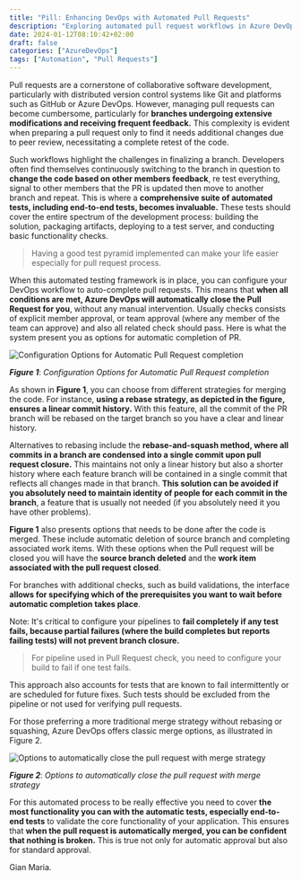 ```yaml
---
title: "Pill: Enhancing DevOps with Automated Pull Requests"
description: "Exploring automated pull request workflows in Azure DevOps for efficient code integration."
date: 2024-01-12T08:10:42+02:00
draft: false
categories: ["AzureDevOps"]
tags: ["Automation", "Pull Requests"]
---
```


Pull requests are a cornerstone of collaborative software development, particularly with distributed version control systems like Git and platforms such as GitHub or Azure DevOps. However, managing pull requests can become cumbersome, particularly for **branches undergoing extensive modifications and receiving frequent feedback.** This complexity is evident when preparing a pull request only to find it needs additional changes due to peer review, necessitating a complete retest of the code.

Such workflows highlight the challenges in finalizing a branch. Developers often find themselves continuously switching to the branch in question to **change the code based on other members feedback**, re test everything, signal to other members that the PR is updated then move to another branch and repeat. This is where a **comprehensive suite of automated tests, including end-to-end tests, becomes invaluable.** These tests should cover the entire spectrum of the development process: building the solution, packaging artifacts, deploying to a test server, and conducting basic functionality checks.

> Having a good test pyramid implemented can make your life easier especially for pull request process.

When this automated testing framework is in place, you can configure your DevOps workflow to auto-complete pull requests. This means that **when all conditions are met, Azure DevOps will automatically close the Pull Request for you**, without any manual intervention. Usually checks consists of explicit member approval, or team approval (where any member of the team can approve) and also all related check should pass. Here is what the system present you as options for automatic completion of PR.

![Configuration Options for Automatic Pull Request completion](../images/automatic-pr.close.png)

***Figure 1***: *Configuration Options for Automatic Pull Request completion*

As shown in **Figure 1**, you can choose from different strategies for merging the code. For instance, **using a rebase strategy, as depicted in the figure, ensures a linear commit history.** With this feature, all the commit of the PR branch will be rebased on the target branch so you have a clear and linear history.

Alternatives to rebasing include the **rebase-and-squash method, where all commits in a branch are condensed into a single commit upon pull request closure.** This maintains not only a linear history but also a shorter history where each feature branch will be contained in a single commit that reflects all changes made in that branch. **This solution can be avoided if you absolutely need to maintain identity of people for each commit in the branch**, a feature that is usually not needed (if you absolutely need it you have other problems).

**Figure 1** also presents options that needs to be done after the code is merged. These include automatic deletion of source branch and completing associated work items. With these options when the Pull request will be closed you will have the **source branch deleted** and the **work item associated with the pull request closed**. 

For branches with additional checks, such as build validations, the interface **allows for specifying which of the prerequisites you want to wait before automatic completion takes place**. 

Note: It's critical to configure your pipelines to **fail completely if any test fails, because partial failures (where the build completes but reports failing tests) will not prevent branch closure.** 

> For pipeline used in Pull Request check, you need to configure your build to fail if one test fails.

This approach also accounts for tests that are known to fail intermittently or are scheduled for future fixes. Such tests should be excluded from the pipeline or not used for verifying pull requests.

For those preferring a more traditional merge strategy without rebasing or squashing, Azure DevOps offers classic merge options, as illustrated in Figure 2.

![Options to automatically close the pull request with merge strategy](../images/close-pr-with-merge.png)

***Figure 2***: *Options to automatically close the pull request with merge strategy*

For this automated process to be really effective you need to cover **the most functionality you can with the automatic tests, especially end-to-end tests** to validate the core functionality of your application. This ensures that **when the pull request is automatically merged, you can be confident that nothing is broken.** This is true not only for automatic approval but also for standard approval.

Gian Maria.
